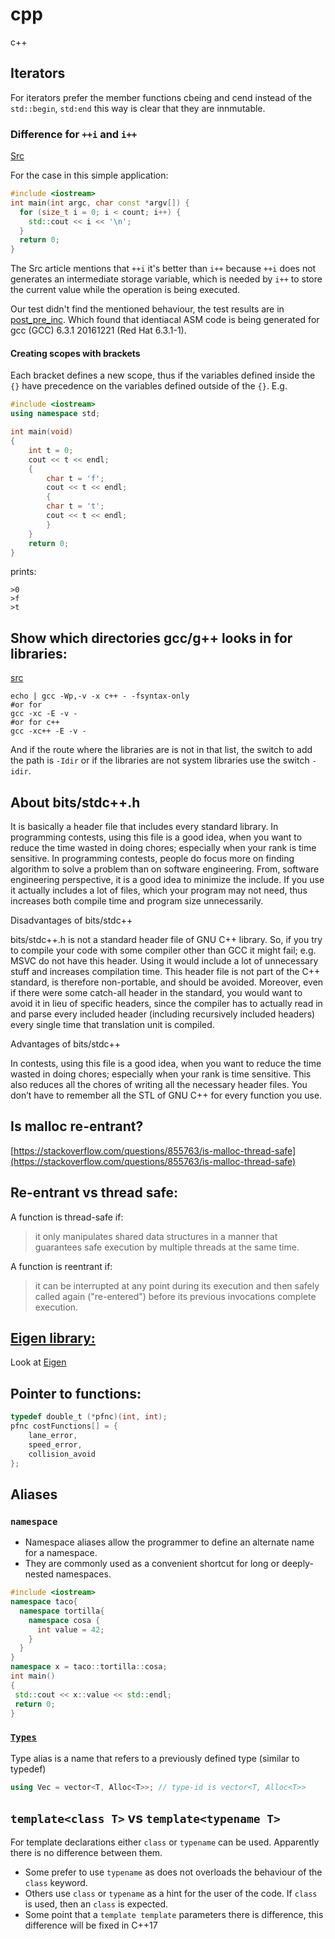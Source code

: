 # cpp
c++



## Iterators

For iterators prefer the member functions cbeing and cend instead of the
`std::begin`, `std:end` this way is clear that they are innmutable.



### Difference for `++i` and `i++`

[Src](http://www.embedded.com/design/programming-languages-and-tools/4410601/Pre-increment-or-post-increment-in-C-C-)

For the case in this simple application:
```cpp
#include <iostream>
int main(int argc, char const *argv[]) {
  for (size_t i = 0; i < count; i++) {
    std::cout << i << '\n';
  }
  return 0;
}

```
The Src article mentions that `++i` it's better than `i++` because `++i` does not
generates an intermediate storage variable, which is needed by `i++` to store the
current value while the operation is being executed.

Our test didn't find the mentioned behaviour, the test results are in [post_pre_inc](./post_pre_inc).
Which found that identiacal ASM code is being generated for gcc (GCC) 6.3.1 20161221 (Red Hat 6.3.1-1).




#### Creating scopes with brackets

Each bracket defines a new scope, thus if the variables defined inside the `{}` have precedence on the variables defined outside of the `{}`.
E.g.

```cpp
#include <iostream>
using namespace std;

int main(void)
{
    int t = 0;
    cout << t << endl;
    {
        char t = 'f';
        cout << t << endl;
        {
        char t = 't';
        cout << t << endl;
        }
    }
    return 0;
}
```

prints:
```
>0
>f
>t
```

## Show which directories gcc/g++ looks in for libraries:
[src]()
```
echo | gcc -Wp,-v -x c++ - -fsyntax-only
#or for
gcc -xc -E -v -
#or for c++
gcc -xc++ -E -v -
```

And if the route where the libraries are is not in that list, the switch
to add the path is `-Idir` or if the libraries are not system libraries use the switch `-idir`.

## About bits/stdc++.h

It is basically a header file that includes every standard library. In programming contests, using this file is a good idea, when you want to reduce the time wasted in doing chores; especially when your rank is time sensitive.
In programming contests, people do focus more on finding algorithm to solve a problem than on software engineering. From, software engineering perspective, it is a good idea to minimize the include. If you use it actually includes a lot of files, which your program may not need, thus increases both compile time and program size unnecessarily.

Disadvantages of bits/stdc++

bits/stdc++.h is not a standard header file of GNU C++ library. So, if you try to compile your code with some compiler other than GCC it might fail; e.g. MSVC do not have this header.
Using it would include a lot of unnecessary stuff and increases compilation time.
This header file is not part of the C++ standard, is therefore non-portable, and should be avoided.
Moreover, even if there were some catch-all header in the standard, you would want to avoid it in lieu of specific headers, since the compiler has to actually read in and parse every included header (including recursively included headers) every single time that translation unit is compiled.

Advantages of bits/stdc++

In contests, using this file is a good idea, when you want to reduce the time wasted in doing chores; especially when your rank is time sensitive.
This also reduces all the chores of writing all the necessary header files.
You don’t have to remember all the STL of GNU C++ for every function you use.


## Is malloc re-entrant?

[https://stackoverflow.com/questions/855763/is-malloc-thread-safe](https://stackoverflow.com/questions/855763/is-malloc-thread-safe)


## Re-entrant vs thread safe:

A function is thread-safe if:

>it only manipulates shared data structures in a manner that guarantees safe execution by multiple threads at the same time.

A function is reentrant if:

>it can be interrupted at any point during its execution and then safely called again ("re-entered") before its previous invocations complete execution.


## [Eigen library:](https://eigen.tuxfamily.org/dox/group__TutorialMatrixClass.html)

Look at [Eigen](./Eigen)

## Pointer to functions:

```C
typedef double_t (*pfnc)(int, int);
pfnc costFunctions[] = {
    lane_error,
    speed_error,
    collision_avoid
};
```


## Aliases

### `namespace`
- Namespace aliases allow the programmer to define an alternate name for a namespace.
- They are commonly used as a convenient shortcut for long or deeply-nested namespaces.

```cpp
#include <iostream>
namespace taco{
  namespace tortilla{
    namespace cosa {
      int value = 42;
    }
  }
}
namespace x = taco::tortilla::cosa;
int main()
{
 std::cout << x::value << std::endl;
 return 0;
}
```

### [`Types`](http://en.cppreference.com/w/cpp/language/type_alias)
Type alias is a name that refers to a previously defined type (similar to typedef)

```cpp
using Vec = vector<T, Alloc<T>>; // type-id is vector<T, Alloc<T>>
```

## `template<class T>` vs `template<typename T>`

For template declarations either `class` or `typename` can be used. Apparently
there is no difference between them.

* Some prefer to use `typename` as does not overloads the behaviour of the `class`
keyword.
* Others use `class` or `typename` as a hint for the user of the code. If `class`
 is used, then an `class` is expected.
* Some point that a `template template`  parameters there is difference, this
 difference will be fixed in C++17
